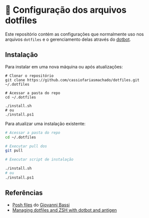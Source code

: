 # 📂 Configuração dos arquivos dotfiles

Este repositório contém as configurações que normalmente uso nos arquivos `dotfiles` e o gerenciamento delas através do [dotbot](https://github.com/anishathalye/dotbot).

## Instalação

Para instalar em uma nova máquina ou após atualizações:

```
# Clonar o repositório
git clone https://github.com/cassiofariasmachado/dotfiles.git ~/.dotfiles

# Acessar a pasta do repo
cd ~/.dotfiles

./install.sh 
# ou 
./install.ps1
```

Para atualizar uma instalação existente:

```bash
# Acessar a pasta do repo
cd ~/.dotfiles

# Executar pull dos 
git pull

# Executar script de instalação

./install.sh
# ou
./install.ps1
```

## Referências

- [Posh files](https://github.com/giggio/dotfiles) do [Giovanni Bassi](https://github.com/giggio)
- [Managing dotfiles and ZSH with dotbot and antigen](https://josnun.github.io/posts/managing-dotfiles-and-zsh-with-dotbot-and-antigen)
